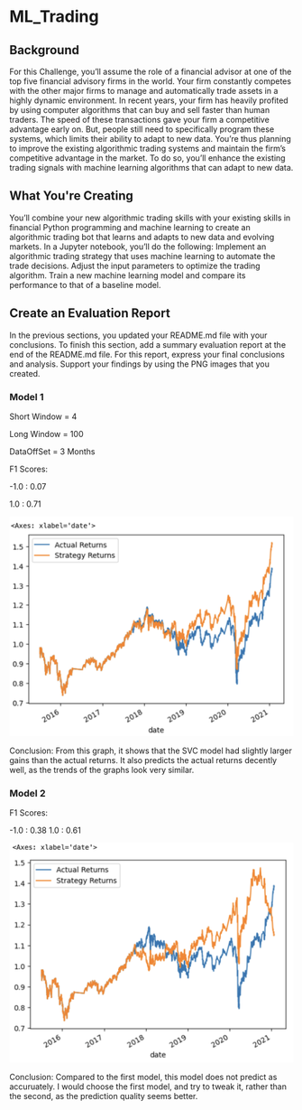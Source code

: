 # ML_Trading

## Background

For this Challenge, you’ll assume the role of a financial advisor at one of the top five financial advisory firms in the world. Your firm constantly competes with the other major firms to manage and automatically trade assets in a highly dynamic environment. In recent years, your firm has heavily profited by using computer algorithms that can buy and sell faster than human traders.
The speed of these transactions gave your firm a competitive advantage early on. But, people still need to specifically program these systems, which limits their ability to adapt to new data. You’re thus planning to improve the existing algorithmic trading systems and maintain the firm’s competitive advantage in the market. To do so, you’ll enhance the existing trading signals with machine learning algorithms that can adapt to new data.

## What You're Creating

You’ll combine your new algorithmic trading skills with your existing skills in financial Python programming and machine learning to create an algorithmic trading bot that learns and adapts to new data and evolving markets.
In a Jupyter notebook, you’ll do the following:
Implement an algorithmic trading strategy that uses machine learning to automate the trade decisions.
Adjust the input parameters to optimize the trading algorithm.
Train a new machine learning model and compare its performance to that of a baseline model.

## Create an Evaluation Report

In the previous sections, you updated your README.md file with your conclusions. To finish this section, add a summary evaluation report at the end of the README.md file. For this report, express your final conclusions and analysis. Support your findings by using the PNG images that you created.

### Model 1 

Short Window = 4 

Long Window = 100

DataOffSet = 3 Months


F1 Scores:

-1.0 : 0.07

1.0  : 0.71

![alt=""](Machine1.png)

Conclusion: From this graph, it shows that the SVC model had slightly larger gains than the actual returns. It also predicts the actual returns decently well, as the trends of the graphs look very similar.  

### Model 2 

F1 Scores: 

-1.0 : 0.38
1.0  : 0.61

![alt=""](Machine2.png)

Conclusion: Compared to the first model, this model does not predict as accuruately. I would choose the first model, and try to tweak it, rather than the second, as the prediction quality seems better. 

